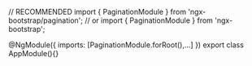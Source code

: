 // RECOMMENDED
import { PaginationModule } from 'ngx-bootstrap/pagination';
// or
import { PaginationModule } from 'ngx-bootstrap';

@NgModule({
  imports: [PaginationModule.forRoot(),...]
})
export class AppModule(){}
